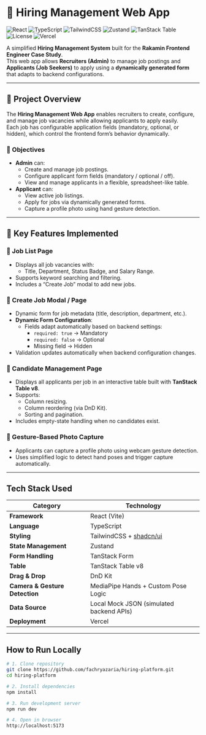 # 💼 Hiring Management Web App

![React](https://img.shields.io/badge/React-18.2.0-61dafb?logo=react&logoColor=white)
![TypeScript](https://img.shields.io/badge/TypeScript-5.3-blue?logo=typescript)
![TailwindCSS](https://img.shields.io/badge/TailwindCSS-3.4-38bdf8?logo=tailwindcss)
![Zustand](https://img.shields.io/badge/State-Zustand-orange)
![TanStack Table](https://img.shields.io/badge/Table-TanStack%20v8-ef4444)
![License](https://img.shields.io/badge/license-MIT-green)
![Vercel](https://img.shields.io/badge/Deployed%20on-Vercel-black?logo=vercel)

A simplified **Hiring Management System** built for the **Rakamin Frontend Engineer Case Study**.  
This web app allows **Recruiters (Admin)** to manage job postings and **Applicants (Job Seekers)** to apply using a **dynamically generated form** that adapts to backend configurations.

---

## 🚀 Project Overview

The **Hiring Management Web App** enables recruiters to create, configure, and manage job vacancies while allowing applicants to apply easily.  
Each job has configurable application fields (mandatory, optional, or hidden), which control the frontend form’s behavior dynamically.

### 🎯 Objectives
- **Admin** can:
  - Create and manage job postings.
  - Configure applicant form fields (mandatory / optional / off).
  - View and manage applicants in a flexible, spreadsheet-like table.
- **Applicant** can:
  - View active job listings.
  - Apply for jobs via dynamically generated forms.
  - Capture a profile photo using hand gesture detection.

---

## 🧩 Key Features Implemented

### 🏢 Job List Page
- Displays all job vacancies with:
  - Title, Department, Status Badge, and Salary Range.
- Supports keyword searching and filtering.
- Includes a “Create Job” modal to add new jobs.

### 🧾 Create Job Modal / Page
- Dynamic form for job metadata (title, description, department, etc.).
- **Dynamic Form Configuration**:
  - Fields adapt automatically based on backend settings:
    - `required: true` → Mandatory
    - `required: false` → Optional
    - Missing field → Hidden
- Validation updates automatically when backend configuration changes.

### 👥 Candidate Management Page
- Displays all applicants per job in an interactive table built with **TanStack Table v8**.
- Supports:
  - Column resizing.
  - Column reordering (via DnD Kit).
  - Sorting and pagination.
- Includes empty-state handling when no candidates exist.

### 📸 Gesture-Based Photo Capture
- Applicants can capture a profile photo using webcam gesture detection.
- Uses simplified logic to detect hand poses and trigger capture automatically.

---

## Tech Stack Used

| Category | Technology |
|-----------|-------------|
| **Framework** | React (Vite) |
| **Language** | TypeScript |
| **Styling** | TailwindCSS + [shadcn/ui](https://ui.shadcn.com) |
| **State Management** | Zustand |
| **Form Handling** | TanStack Form |
| **Table** | TanStack Table v8 |
| **Drag & Drop** | DnD Kit |
| **Camera & Gesture Detection** | MediaPipe Hands + Custom Pose Logic |
| **Data Source** | Local Mock JSON (simulated backend APIs) |
| **Deployment** | Vercel |

---

## How to Run Locally

```bash
# 1. Clone repository
git clone https://github.com/fachryazaria/hiring-platform.git
cd hiring-platform

# 2. Install dependencies
npm install

# 3. Run development server
npm run dev

# 4. Open in browser
http://localhost:5173
